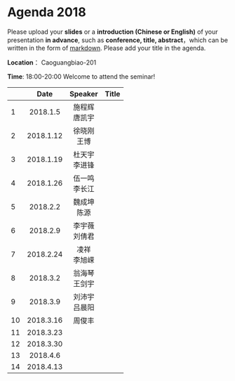 # Agenda 2018
Please upload your **slides** or a **introduction (Chinese or English)** of your presentation **in advance**,
such as **conference, title, abstract**，which can be written in the form of [markdown](http://sspai.com/25137). Please add your title in the agenda.

**Location**： Caoguangbiao-201 

**Time**: 18:00-20:00  Welcome to attend the seminar!

||Date|Speaker|Title|
|---|:---:|:---:|:---:|
|1|2018.1.5|施程辉<br> 唐凯宇| 
|2|2018.1.12|徐晓刚 <br> 王博| 
|3|2018.1.19|杜天宇 <br> 李进锋| 
|4|2018.1.26|伍一鸣 <br> 李长江| 
|5|2018.2.2|魏成坤 <br> 陈源| 
|6|2018.2.9|李宇薇 <br> 刘倩君| 
|7|2018.2.24|凌祥 <br> 李旭嵘| 
|8|2018.3.2|翁海琴 <br> 王剑宇| 
|9|2018.3.9|刘沛宇 <br> 吕晨阳| 
|10|2018.3.16| 周俊丰<br> | 
|11|2018.3.23|| 
|12|2018.3.30|| 
|13|2018.4.6|| 
|14|2018.4.13|| 








